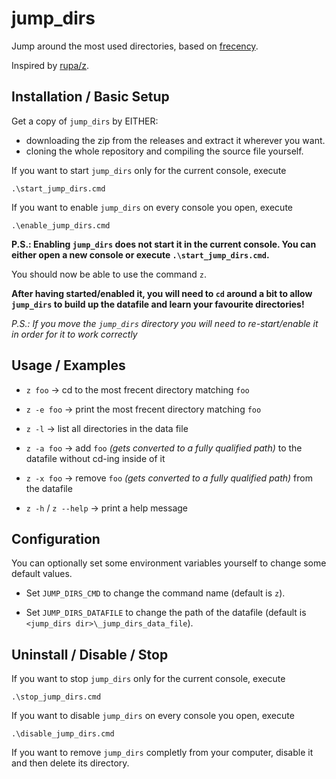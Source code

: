 # jump_dirs

Jump around the most used directories, based on [frecency](https://en.wikipedia.org/wiki/Frecency).

Inspired by [rupa/z](https://github.com/rupa/z).

## Installation / Basic Setup

Get a copy of `jump_dirs` by EITHER:
- downloading the zip from the releases and extract it wherever you want.
- cloning the whole repository and compiling the source file yourself.


If you want to start `jump_dirs` only for the current console, execute
```
.\start_jump_dirs.cmd
```

If you want to enable `jump_dirs` on every console you open, execute
```
.\enable_jump_dirs.cmd
```
__P.S.: Enabling `jump_dirs` does not start it in the current console. You can either open a new console or execute `.\start_jump_dirs.cmd`.__

You should now be able to use the command `z`.

__After having started/enabled it, you will need to `cd` around a bit to allow `jump_dirs` to build up the datafile and learn your favourite directories!__

_P.S.: If you move the `jump_dirs` directory you will need to re-start/enable it in order for it to work correctly_

## Usage / Examples

- `z foo` -> cd to the most frecent directory matching `foo`

- `z -e foo` -> print the most frecent directory matching `foo`

- `z -l` -> list all directories in the data file

- `z -a foo` -> add `foo` _(gets converted to a fully qualified path)_ to the datafile without cd-ing inside of it

- `z -x foo` -> remove `foo` _(gets converted to a fully qualified path)_ from the datafile

- `z -h` / `z --help` -> print a help message

## Configuration

You can optionally set some environment variables yourself to change some default values.

- Set `JUMP_DIRS_CMD` to change the command name (default is `z`).

- Set `JUMP_DIRS_DATAFILE` to change the path of the datafile (default is `<jump_dirs dir>\_jump_dirs_data_file`).

## Uninstall / Disable / Stop

If you want to stop `jump_dirs` only for the current console, execute
```
.\stop_jump_dirs.cmd
```

If you want to disable `jump_dirs` on every console you open, execute
```
.\disable_jump_dirs.cmd
```

If you want to remove `jump_dirs` completly from your computer, disable it and then delete its directory.
